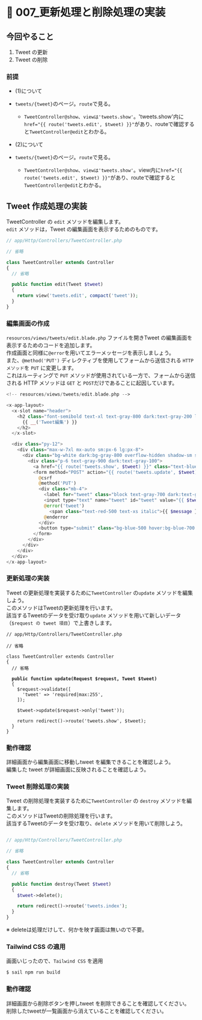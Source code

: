# 🌲 007\_更新処理と削除処理の実装

## 今回やること

1. Tweet の更新
2. Tweet の削除

### 前提

* (1)について
* `tweets/{tweet}`のページ。`route`で見る。
  * `TweetController@show`、`viewは'tweets.show'`。'tweets.show'内に`href="{{ route('tweets.edit', $tweet) }}"`があり、routeで確認すると`TweetController@edit`とわかる。

* (2)について
* `tweets/{tweet}`のページ。`route`で見る。
  * `TweetController@show`、`viewは'tweets.show'`。view内に`href="{{ route('tweets.edit', $tweet) }}"`があり、routeで確認すると`TweetController@edit`とわかる。



## Tweet 作成処理の実装

TweetController の `edit` メソッドを編集します。
<br>
`edit` メソッドは，Tweet の編集画面を表示するためのものです。

```php
// app/Http/Controllers/TweetController.php

// 省略

class TweetController extends Controller
{
  // 省略

  public function edit(Tweet $tweet)
  {
    return view('tweets.edit', compact('tweet'));
  }
}
```

### 編集画面の作成

`resources/views/tweets/edit.blade.php` ファイルを開きTweet の編集画面を表示するためのコードを追加します。
<br>
作成画面と同様に`@error`を用いてエラーメッセージを表示しましょう。
<br>また、`@method('PUT')` ディレクティブを使用してフォームから送信される `HTTP メソッド`を `PUT` に変更します。
<br>これはルーティングで `PUT` メソッドが使用されている一方で、フォームから送信される HTTP メソッドは `GET` と `POST`だけであることに起因しています。

```php
<!-- resources/views/tweets/edit.blade.php -->

<x-app-layout>
  <x-slot name="header">
    <h2 class="font-semibold text-xl text-gray-800 dark:text-gray-200 leading-tight">
      {{ __('Tweet編集') }}
    </h2>
  </x-slot>

  <div class="py-12">
    <div class="max-w-7xl mx-auto sm:px-6 lg:px-8">
      <div class="bg-white dark:bg-gray-800 overflow-hidden shadow-sm sm:rounded-lg">
        <div class="p-6 text-gray-900 dark:text-gray-100">
          <a href="{{ route('tweets.show', $tweet) }}" class="text-blue-500 hover:text-blue-700 mr-2">詳細に戻る</a>
          <form method="POST" action="{{ route('tweets.update', $tweet) }}">
            @csrf
            @method('PUT')
            <div class="mb-4">
              <label for="tweet" class="block text-gray-700 dark:text-gray-300 text-sm font-bold mb-2">Edit Tweet</label>
              <input type="text" name="tweet" id="tweet" value="{{ $tweet->tweet }}" class="shadow appearance-none border rounded w-full py-2 px-3 text-gray-700 dark:text-gray-300 dark:bg-gray-700 leading-tight focus:outline-none focus:shadow-outline">
              @error('tweet')
                <span class="text-red-500 text-xs italic">{{ $message }}</span>
              @enderror
            </div>
            <button type="submit" class="bg-blue-500 hover:bg-blue-700 text-white font-bold py-2 px-4 rounded focus:outline-none focus:shadow-outline">Update</button>
          </form>
        </div>
      </div>
    </div>
  </div>
</x-app-layout>
```

### 更新処理の実装

Tweet の更新処理を実装するために`TweetController` の`update` メソッドを編集しよう。 
<br>
このメソッドはTweetの更新処理を行います。
<br>
該当するTweetのデータを受け取り`update` メソッドを用いて新しいデータ（`$request の tweet 項目`）で上書きします。

<pre class="language-php"><code class="lang-php">// app/Http/Controllers/TweetController.php

// 省略

class TweetController extends Controller
{
  // 省略

<strong>  public function update(Request $request, Tweet $tweet)
</strong>  {
    $request->validate([
      'tweet' => 'required|max:255',
    ]);

    $tweet->update($request->only('tweet'));

    return redirect()->route('tweets.show', $tweet);
  }
}
</code></pre>

### 動作確認

詳細画面から編集画面に移動しtweet を編集できることを確認しよう。
<br>
編集した tweet が詳細画面に反映されることを確認しよう。

### Tweet 削除処理の実装

Tweet の削除処理を実装するために`TweetController` の `destroy` メソッドを編集します。
<br>
このメソッドはTweetの削除処理を行います。
<br>
該当するTweetのデータを受け取り、`delete` メソッドを用いて削除しよう。

```php

// app/Http/Controllers/TweetController.php

// 省略

class TweetController extends Controller
{
  // 省略

  public function destroy(Tweet $tweet)
  {
    $tweet->delete();

    return redirect()->route('tweets.index');
  }
}
```

※ deleteは処理だけして、何かを映す画面は無いので不要。

### Tailwind CSS の適用

画面いじったので、`Tailwind CSS` を適用

```bash
$ sail npm run build
```

### 動作確認

詳細画面から削除ボタンを押しtweet を削除できることを確認してください。
<br>
削除したtweetが一覧画面から消えていることを確認してください。
